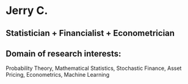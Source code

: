 # Jerry C.
## Statistician + Financialist + Econometrician 

## Domain of research interests: 
Probability Theory, Mathematical Statistics, Stochastic Finance, Asset Pricing, Econometrics, Machine Learning  
